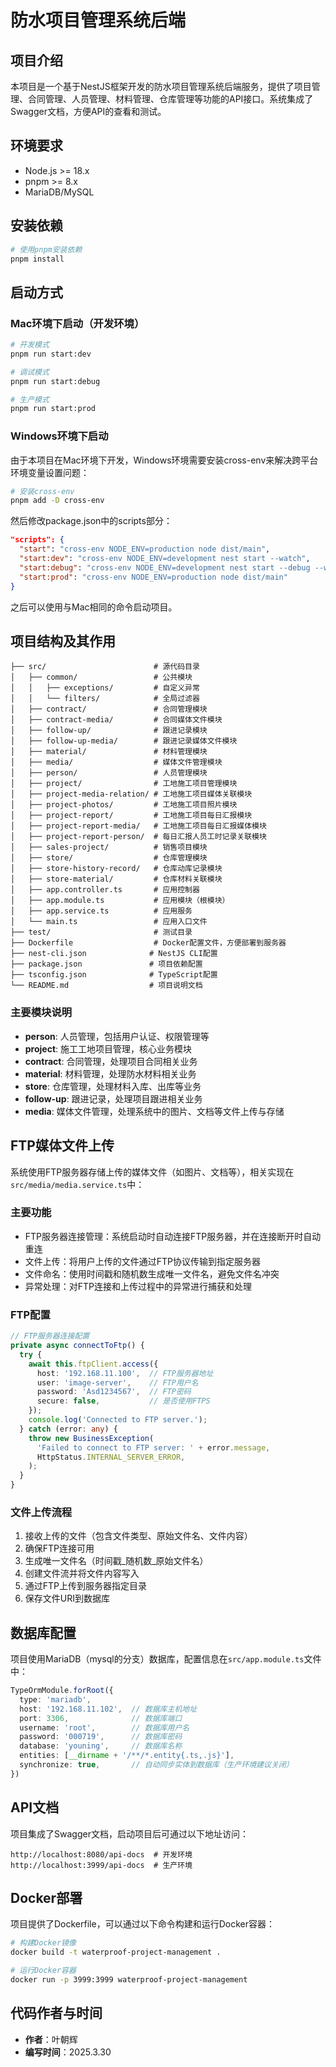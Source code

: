# 防水项目管理系统后端

## 项目介绍

本项目是一个基于NestJS框架开发的防水项目管理系统后端服务，提供了项目管理、合同管理、人员管理、材料管理、仓库管理等功能的API接口。系统集成了Swagger文档，方便API的查看和测试。

## 环境要求

- Node.js >= 18.x
- pnpm >= 8.x
- MariaDB/MySQL

## 安装依赖

```bash
# 使用pnpm安装依赖
pnpm install
```

## 启动方式

### Mac环境下启动（开发环境）

```bash
# 开发模式
pnpm run start:dev

# 调试模式
pnpm run start:debug

# 生产模式
pnpm run start:prod
```

### Windows环境下启动

由于本项目在Mac环境下开发，Windows环境需要安装cross-env来解决跨平台环境变量设置问题：

```bash
# 安装cross-env
pnpm add -D cross-env
```

然后修改package.json中的scripts部分：

```json
"scripts": {
  "start": "cross-env NODE_ENV=production node dist/main",
  "start:dev": "cross-env NODE_ENV=development nest start --watch",
  "start:debug": "cross-env NODE_ENV=development nest start --debug --watch",
  "start:prod": "cross-env NODE_ENV=production node dist/main"
}
```

之后可以使用与Mac相同的命令启动项目。

## 项目结构及其作用

```
├── src/                        # 源代码目录
│   ├── common/                 # 公共模块
│   │   ├── exceptions/         # 自定义异常
│   │   └── filters/            # 全局过滤器
│   ├── contract/               # 合同管理模块
│   ├── contract-media/         # 合同媒体文件模块
│   ├── follow-up/              # 跟进记录模块
│   ├── follow-up-media/        # 跟进记录媒体文件模块
│   ├── material/               # 材料管理模块
│   ├── media/                  # 媒体文件管理模块
│   ├── person/                 # 人员管理模块
│   ├── project/                # 工地施工项目管理模块
│   ├── project-media-relation/ # 工地施工项目媒体关联模块
│   ├── project-photos/         # 工地施工项目照片模块
│   ├── project-report/         # 工地施工项目每日汇报模块
│   ├── project-report-media/   # 工地施工项目每日汇报媒体模块
│   ├── project-report-person/  # 每日汇报人员工时记录关联模块
│   ├── sales-project/          # 销售项目模块
│   ├── store/                  # 仓库管理模块
│   ├── store-history-record/   # 仓库动库记录模块
│   ├── store-material/         # 仓库材料关联模块
│   ├── app.controller.ts       # 应用控制器
│   ├── app.module.ts           # 应用模块（根模块）
│   ├── app.service.ts          # 应用服务
│   └── main.ts                 # 应用入口文件
├── test/                       # 测试目录
├── Dockerfile                  # Docker配置文件，方便部署到服务器
├── nest-cli.json              # NestJS CLI配置
├── package.json               # 项目依赖配置
├── tsconfig.json              # TypeScript配置
└── README.md                  # 项目说明文档
```

### 主要模块说明

- **person**: 人员管理，包括用户认证、权限管理等
- **project**: 施工工地项目管理，核心业务模块
- **contract**: 合同管理，处理项目合同相关业务
- **material**: 材料管理，处理防水材料相关业务
- **store**: 仓库管理，处理材料入库、出库等业务
- **follow-up**: 跟进记录，处理项目跟进相关业务
- **media**: 媒体文件管理，处理系统中的图片、文档等文件上传与存储

## FTP媒体文件上传

系统使用FTP服务器存储上传的媒体文件（如图片、文档等），相关实现在`src/media/media.service.ts`中：

### 主要功能

- FTP服务器连接管理：系统启动时自动连接FTP服务器，并在连接断开时自动重连
- 文件上传：将用户上传的文件通过FTP协议传输到指定服务器
- 文件命名：使用时间戳和随机数生成唯一文件名，避免文件名冲突
- 异常处理：对FTP连接和上传过程中的异常进行捕获和处理

### FTP配置

```typescript
// FTP服务器连接配置
private async connectToFtp() {
  try {
    await this.ftpClient.access({
      host: '192.168.11.100',  // FTP服务器地址
      user: 'image-server',    // FTP用户名
      password: 'Asd1234567',  // FTP密码
      secure: false,           // 是否使用FTPS
    });
    console.log('Connected to FTP server.');
  } catch (error: any) {
    throw new BusinessException(
      'Failed to connect to FTP server: ' + error.message,
      HttpStatus.INTERNAL_SERVER_ERROR,
    );
  }
}
```

### 文件上传流程

1. 接收上传的文件（包含文件类型、原始文件名、文件内容）
2. 确保FTP连接可用
3. 生成唯一文件名（时间戳_随机数_原始文件名）
4. 创建文件流并将文件内容写入
5. 通过FTP上传到服务器指定目录
6. 保存文件URI到数据库

## 数据库配置

项目使用MariaDB（mysql的分支）数据库，配置信息在`src/app.module.ts`文件中：

```typescript
TypeOrmModule.forRoot({
  type: 'mariadb',
  host: '192.168.11.102',  // 数据库主机地址
  port: 3306,              // 数据库端口
  username: 'root',        // 数据库用户名
  password: '000719',      // 数据库密码
  database: 'youning',     // 数据库名称
  entities: [__dirname + '/**/*.entity{.ts,.js}'],
  synchronize: true,       // 自动同步实体到数据库（生产环境建议关闭）
})
```

## API文档

项目集成了Swagger文档，启动项目后可通过以下地址访问：

```
http://localhost:8080/api-docs  # 开发环境
http://localhost:3999/api-docs  # 生产环境
```

## Docker部署

项目提供了Dockerfile，可以通过以下命令构建和运行Docker容器：

```bash
# 构建Docker镜像
docker build -t waterproof-project-management .

# 运行Docker容器
docker run -p 3999:3999 waterproof-project-management
```

## 代码作者与时间

- **作者**：叶朝辉
- **编写时间**：2025.3.30

